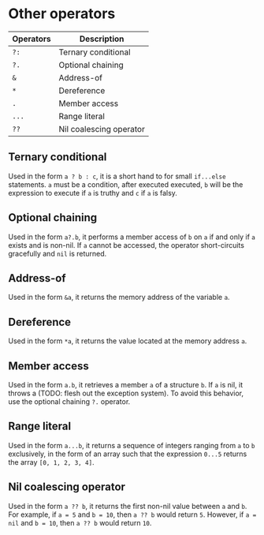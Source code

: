 # Other operators
| Operators | Description              |
| --------- | ------------------------ |
| `?:`      | Ternary conditional      |
| `?.`      | Optional chaining        |
| `&`       | Address-of               |
| `*`       | Dereference              |
| `.`       | Member access            |
| `...`     | Range literal            |
| `??`      | Nil coalescing operator  |

## Ternary conditional
Used in the form `a ? b : c`, it is a short hand to for small `if...else` statements. `a` must be a condition, after executed executed, `b` will be the expression to execute if `a` is truthy and `c` if `a` is falsy.

## Optional chaining
Used in the form `a?.b`, it performs a member access of `b` on `a` if and only if `a` exists and is non-nil. If `a` cannot be accessed, the operator short-circuits gracefully and `nil` is returned.

## Address-of
Used in the form `&a`, it returns the memory address of the variable `a`.

## Dereference
Used in the form `*a`, it returns the value located at the memory address `a`.

## Member access
Used in the form `a.b`, it retrieves a member `a` of a structure `b`. If `a` is nil, it throws a (TODO: flesh out the exception system). To avoid this behavior, use the optional chaining `?.` operator.

## Range literal
Used in the form `a...b`, it returns a sequence of integers ranging from `a` to `b` exclusively, in the form of an array such that the expression `0...5` returns the array `[0, 1, 2, 3, 4]`.

## Nil coalescing operator
Used in the form `a ?? b`, it returns the first non-nil value between `a` and `b`. For example, if `a = 5` and `b = 10`, then `a ?? b` would return `5`. However, if `a = nil` and `b = 10`, then `a ?? b` would return `10`.